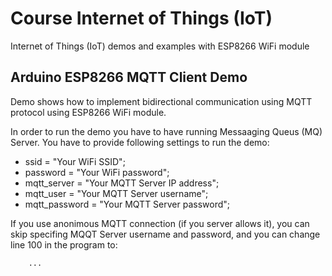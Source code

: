 # Course Internet of Things (IoT)
Internet of Things (IoT) demos and examples with ESP8266 WiFi module 

## Arduino ESP8266 MQTT Client Demo
Demo shows how to implement bidirectional communication using MQTT protocol using ESP8266 WiFi module.

In order to run the demo you have to have running Messaaging Queus (MQ) Server.
You have to provide following settings to run the demo:

* ssid = "Your WiFi SSID";
* password = "Your WiFi password";
* mqtt_server = "Your MQTT Server IP address";
* mqtt_user = "Your MQTT Server username";
* mqtt_password = "Your MQTT Server password";

If you use anonimous MQTT connection (if you server allows it), you can skip specifing MQQT Server username and password, and you can change line 100 in the program to:
``` if (client.connect("ESP8266Client")) { 
    ...
```

